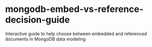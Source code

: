 # mongodb-embed-vs-reference-decision-guide
Interactive guide to help choose between embedded and referenced documents in MongoDB data modeling

